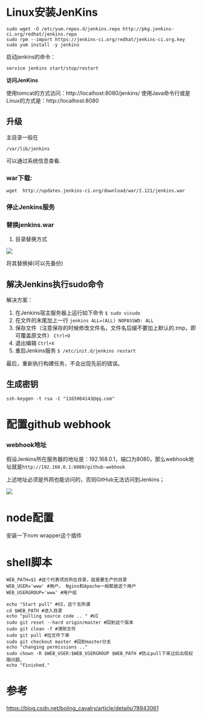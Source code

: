 # Linux安装JenKins

```shell
sudo wget -O /etc/yum.repos.d/jenkins.repo http://pkg.jenkins-ci.org/redhat/jenkins.repo
sudo rpm --import https://jenkins-ci.org/redhat/jenkins-ci.org.key
sudo yum install -y jenkins
```

启动jenkins的命令：

```shell
service jenkins start/stop/restart
```

**访问JenKins**

使用tomcat的方式访问：http://localhost:8080/jenkins/
 使用Java命令行或是Linux的方式是：http://localhost:8080



## 升级

主目录一般在

`/var/lib/jenkins`

可以通过系统信息查看.

### war下载:

`wget  http://updates.jenkins-ci.org/download/war/2.121/jenkins.war`

### 停止Jenkins服务

### 替换jenkins.war

1. 目录替换方式

![](https://ws4.sinaimg.cn/large/006tNc79ly1fr8q8kplatj30y60b40sx.jpg)

将其替换掉(可以先备份)



## 解决Jenkins执行sudo命令

解决方案：

1. 在Jenkins宿主服务器上运行如下命令 
   `$ sudo visudo`
2. 在文件的末尾加上一行 
   `jenkins ALL=(ALL) NOPASSWD: ALL`
3. 保存文件（注意保存的时候修改文件名，文件名后缀不要加上默认的.tmp，即可覆盖原文件） 
   `Ctrl+O`
4. 退出编辑 
   `Ctrl+X`
5. 重启Jenkins服务 
   `$ /etc/init.d/jenkins restart`

最后，重新执行构建任务，不会出现先前的错误。

## 生成密钥

`ssh-keygen -t rsa -C "1165064143@qq.com"`



# 配置github webhook

### webhook地址

假设Jenkins所在服务器的地址是：192.168.0.1，端口为8080，那么webhook地址就是`http://192.168.0.1:8080/github-webhook`

上述地址必须是外网也能访问的，否则GitHub无法访问到Jenkins；



![](https://ws1.sinaimg.cn/large/006tNc79ly1fr9ecmn40yj30sv0jx75c.jpg)





# node配置

安装一下nvm wrapper这个插件





# shell脚本

```shell
WEB_PATH=$1 #这个代表项目所在目录，就是要生产的目录
WEB_USER='www' #用户， Nginx和Apache一般都是这个用户
WEB_USERGROUP='www' #用户组

echo "Start pull" #UI，这个无所谓
cd $WEB_PATH #进入目录
echo "pulling source code .. " #UI
sudo git reset --hard origin/master #回到这个版本
sudo git clean -f #清除文件
sudo git pull #拉文件下来
sudo git checkout master #回到master分支
echo "changing permissions .."
sudo chown -R $WEB_USER:$WEB_USERGROUP $WEB_PATH #防止pull下来过后出现权限问题，
echo "Finished."

```







# 参考

https://blog.csdn.net/boling_cavalry/article/details/78943061















